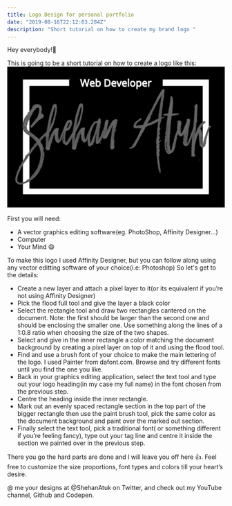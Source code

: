 ```yaml
---
title: Logo Design for personal portfolio
date: "2019-08-16T22:12:03.284Z"
description: "Short tutorial on how to create my brand logo "
---
```


Hey everybody!:wave:

This is going to be a short tutorial on how to create a logo like this:
![image of logo](./img1.png)

First you will need:
* A vector graphics editing software(eg. PhotoShop, Affinity Designer...)
* Computer 
* Your Mind :smile:

To make this logo I used Affinity Designer, but you can follow along using any vector editting software of your choice(i.e: Photoshop) So let's get to the details:

* Create a new layer and attach a pixel layer to it(or its equivalent if you’re not using Affinity Designer)
* Pick the flood full tool and give the layer a black color
* Select the rectangle tool and draw two rectangles cantered on the document. Note: the first should be larger than the second one and should be enclosing the smaller one. Use something along the lines of a 1:0.8 ratio when choosing the size of the two shapes.
* Select and give in the inner rectangle a color matching the document background by creating a pixel layer on top of it and using the flood tool.
* Find and use a brush font of your choice to make the main lettering of the logo. I used Painter from dafont.com. Browse and try different fonts until you find the one you like.
* Back in your graphics editing application, select the text tool and type out your logo heading(in my case my full name) in the font chosen from the previous step.
* Centre the heading inside the inner rectangle.
* Mark out an evenly spaced rectangle section in the top part of the bigger rectangle then use the paint brush tool, pick the same color as the document background and paint over the marked out section.
* Finally select the text tool, pick a traditional font( or something different if you’re feeling fancy), type out your tag line and centre it inside the section we painted over in the previous step.

 There you go the hard parts are done and I will leave you off here :thumbsup:. Feel free to customize the size proportions, font types and colors till your heart’s desire. 

@ me your designs at @ShehanAtuk on Twitter, and check out my YouTube channel, Github and Codepen.